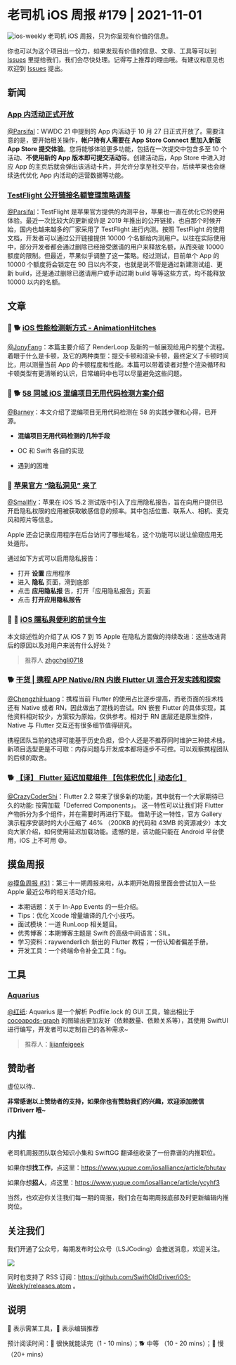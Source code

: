 # 老司机 iOS 周报 #179 | 2021-11-01

![ios-weekly](https://github.com/SwiftOldDriver/iOS-Weekly/blob/master/assets/ios-weekly.png?raw=true)
老司机 iOS 周报，只为你呈现有价值的信息。

你也可以为这个项目出一份力，如果发现有价值的信息、文章、工具等可以到 [Issues](https://github.com/SwiftOldDriver/iOS-Weekly/issues) 里提给我们，我们会尽快处理。记得写上推荐的理由哦。有建议和意见也欢迎到 [Issues](https://github.com/SwiftOldDriver/iOS-Weekly/issues) 提出。

## 新闻

### [App 内活动正式开放](https://developer.apple.com/cn/news/?id=zghdvfza)

[@Parsifal](https://github.com/ParsifalC)：WWDC 21 中提到的 App 内活动于 10 月 27 日正式开放了。需要注意的是，要开始相关操作，**帐户持有人需要在 App Store Connect 里加入新版 App Store 提交体验**。您将能够体验更多功能，包括在一次提交中包含多至 10 个活动、**不使用新的 App 版本即可提交活动**等。创建活动后，App Store 中进入对应 App 的主页后就会弹出该活动卡片，并允许分享至社交平台，后续苹果也会继续迭代优化 App 内活动的运营数据等功能。

### [TestFlight 公开链接名额管理策略调整](https://developer.apple.com/cn/testflight/)

[@Parsifal](https://github.com/ParsifalC)：TestFlight 是苹果官方提供的内测平台，苹果也一直在优化它的使用体验。最近一次比较大的更新或许是 2019 年推出的公开链接，也自那个时候开始，国内也越来越多的厂家采用了 TestFlight 进行内测。按照 TestFlight 的使用文档，开发者可以通过公开链接提供 10000 个名额给内测用户。以往在实际使用中，部分开发者都会通过删除已经接受邀请的用户来释放名额，从而突破 10000 额度的限制。但最近，苹果似乎调整了这一策略。经过测试，目前单个 App 的 10000 个额度将会锁定在 90 日以内不变，也就是说不管是通过新建测试组、更新 build，还是通过删除已邀请用户或手动过期 build 等等这些方式，均不能释放 10000 以内的名额。

## 文章

### 🌟 🐕 [iOS 性能检测新方式 - AnimationHitches](https://mp.weixin.qq.com/s/SQgxvBztLQFZ6QV43iN2Vg)

[@JonyFang](https://github.com/JonyFang)：本篇主要介绍了 RenderLoop 及新的一帧展现给用户的整个流程。着眼于什么是卡顿，及它的两种类型：提交卡顿和渲染卡顿，最终定义了卡顿时间比，用以测量当前 App 的卡顿程度和性能。本篇可以带着读者对整个渲染循环和卡顿类型有更清晰的认识，日常编码中也可以尽量避免这些问题。

### 🌟 🐕 [58 同城 iOS 混编项目无用代码检测方案介绍](https://mp.weixin.qq.com/s/RU8jhQJ_LSFEJcZX3bXmLg)

[@Barney](https://github.com/BarneyZhaoooo)：本文介绍了混编项目无用代码检测在 58 的实践步骤和心得，已开源。

- **混编项目无用代码检测的几种手段**
* OC 和 Swift 各自的实现
- 遇到的困难

### 🐎 [苹果官方 “隐私洞见” 来了](https://mp.weixin.qq.com/s/jo9sb2AfrnzZWpDDuqJnCw)

[@Smallfly](https://github.com/iostalks)：苹果在 iOS 15.2 测试版中引入了应用隐私报告，旨在向用户提供已开启隐私权限的应用被获取敏感信息的频率。其中包括位置、联系人、相机、麦克风和照片等信息。

Apple 还会记录应用程序在后台访问了哪些域名，这个功能可以说让偷窥应用无处遁形。

通过如下方式可以启用隐私报告：
* 打开 **设置** 应用程序
* 进入 **隐私** 页面，滑到底部
* 点击 **应用隐私报** 告，打开「应用隐私报告」页面
* 点击 **打开应用隐私报告**

### 🐢 🚧 [iOS 隱私與便利的前世今生](https://medium.com/zrealm-ios-dev/ios-隱私與便利的前世今生-9a05f632eba0)

本文综述性的介绍了从 iOS 7 到 15 Apple 在隐私方面做的持续改进：这些改进背后的原因以及对用户来说有什么好处？

> 推荐人 [zhgchgli0718](https://github.com/zhgchgli0718)

### 🐕 [干货 | 携程 APP Native/RN 内嵌 Flutter UI 混合开发实践和探索](https://mp.weixin.qq.com/s/yqChBHJ_QEpjuGYdIJsVzg)

[@ChengzhiHuang](https://github.com/ChengzhiHuang)：携程当前 Flutter 的使用占比逐步提高，而老页面的技术栈还有 Native 或者 RN，因此做出了混栈的尝试。RN 嵌套 Flutter 的具体实现，其他资料相对较少，方案较为原始，仅供参考。相对于 RN 底层还是原生控件，Native 与 Flutter 交互还有很多细节值得研究。

携程团队当前的选择可能基于历史负担，但个人还是不推荐同时维护三种技术栈，新项目选型更是不可取：内存问题与开发成本都将逐步不可控。可以观察携程团队的后续的取舍。

### 🐕 [【译】 Flutter 延迟加载组件 【包体积优化 | 动态化】](https://juejin.cn/post/6970870114316976142)

[@CrazyCoderShi](https://github.com/CrazyCoderShi)：Flutter 2.2 带来了很多新的功能，其中就有一个大家期待已久的功能: 按需加载「Deferred Components」。 这一特性可以让我们将 Flutter 产物拆分为多个组件，并在需要时再进行下载。 借助于这一特性，官方 Gallery 演示程序安装时的大小压缩了 46% （200KB 的代码和 43MB 的资源减少）本文向大家介绍，如何使用延迟加载功能。遗憾的是，该功能只能在 Android 平台使用，iOS 上不可用 😄。

## 摸鱼周报

[@摸鱼周报 #31](https://mp.weixin.qq.com/s/DQpsOw90UsRg6A5WDyT_pg)：第三十一期周报来啦，从本期开始周报里面会尝试加入一些 Apple 最近公布的相关活动介绍。

* 本期话题：关于 In-App Events 的一些介绍。
*  Tips：优化 Xcode 增量编译的几个小技巧。
* 面试模块：一道 RunLoop 相关题目。
* 优秀博客：本期博客主题是 Swift 的高级中间语言：SIL。
* 学习资料：raywenderlich 新出的 Flutter 教程；一份认知者偏差手册。
* 开发工具：一个终端命令补全工具：fig。

## 工具

### [Aquarius](https://github.com/CrazyFanFan/Aquarius/blob/master/README_CN.md)

[@红纸](https://github.com/nianran): Aquarius 是一个解析 Podfile.lock 的 GUI 工具，输出相比于 [cocoapods-graph](https://github.com/erickjung/cocoapods-graph) 的图输出更加友好（依赖数量、依赖关系等），其使用 SwiftUI 进行编写，开发者可以定制自己的各种需求~

> 推荐人：[lijianfeigeek](https://github.com/lijianfeigeek)

## 赞助者

虚位以待..

**非常感谢以上赞助者的支持，如果你也有赞助我们的兴趣，欢迎添加微信 iTDriverr 哦~**

## 内推

老司机周报团队联合知识小集和 SwiftGG 翻译组收录了一份靠谱的内推职位。

如果你想**找工作**，点这里：https://www.yuque.com/iosalliance/article/bhutav

如果你想**招人**，点这里：https://www.yuque.com/iosalliance/article/ycyhf3

当然，也欢迎你关注我们每一期的周报，我们会在每期周报底部及时更新编辑内推岗位。

## 关注我们

我们开通了公众号，每期发布时公众号（LSJCoding）会推送消息，欢迎关注。

![](https://github.com/SwiftOldDriver/iOS-Weekly/blob/master/assets/qrcode_for_wechat.jpg?raw=true)

同时也支持了 RSS 订阅：https://github.com/SwiftOldDriver/iOS-Weekly/releases.atom 。

## 说明

🚧 表示需某工具，🌟 表示编辑推荐

预计阅读时间：🐎 很快就能读完（1 - 10 mins）；🐕 中等 （10 - 20 mins）；🐢 慢（20+ mins）

